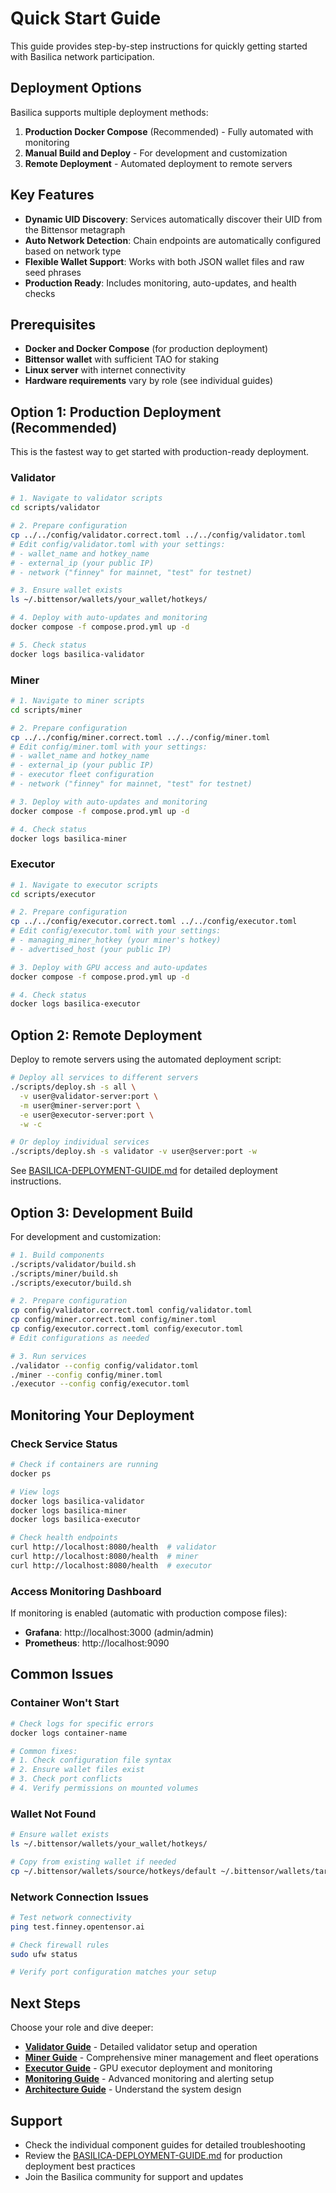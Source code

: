 # Quick Start Guide

This guide provides step-by-step instructions for quickly getting started with Basilica network participation.

## Deployment Options

Basilica supports multiple deployment methods:

1. **Production Docker Compose** (Recommended) - Fully automated with monitoring
2. **Manual Build and Deploy** - For development and customization
3. **Remote Deployment** - Automated deployment to remote servers

## Key Features

- **Dynamic UID Discovery**: Services automatically discover their UID from the Bittensor metagraph
- **Auto Network Detection**: Chain endpoints are automatically configured based on network type
- **Flexible Wallet Support**: Works with both JSON wallet files and raw seed phrases
- **Production Ready**: Includes monitoring, auto-updates, and health checks

## Prerequisites

- **Docker and Docker Compose** (for production deployment)
- **Bittensor wallet** with sufficient TAO for staking
- **Linux server** with internet connectivity
- **Hardware requirements** vary by role (see individual guides)

## Option 1: Production Deployment (Recommended)

This is the fastest way to get started with production-ready deployment.

### Validator

```bash
# 1. Navigate to validator scripts
cd scripts/validator

# 2. Prepare configuration
cp ../../config/validator.correct.toml ../../config/validator.toml
# Edit config/validator.toml with your settings:
# - wallet_name and hotkey_name
# - external_ip (your public IP)
# - network ("finney" for mainnet, "test" for testnet)

# 3. Ensure wallet exists
ls ~/.bittensor/wallets/your_wallet/hotkeys/

# 4. Deploy with auto-updates and monitoring
docker compose -f compose.prod.yml up -d

# 5. Check status
docker logs basilica-validator
```

### Miner

```bash
# 1. Navigate to miner scripts
cd scripts/miner

# 2. Prepare configuration
cp ../../config/miner.correct.toml ../../config/miner.toml
# Edit config/miner.toml with your settings:
# - wallet_name and hotkey_name
# - external_ip (your public IP)
# - executor fleet configuration
# - network ("finney" for mainnet, "test" for testnet)

# 3. Deploy with auto-updates and monitoring
docker compose -f compose.prod.yml up -d

# 4. Check status
docker logs basilica-miner
```

### Executor

```bash
# 1. Navigate to executor scripts
cd scripts/executor

# 2. Prepare configuration
cp ../../config/executor.correct.toml ../../config/executor.toml
# Edit config/executor.toml with your settings:
# - managing_miner_hotkey (your miner's hotkey)
# - advertised_host (your public IP)

# 3. Deploy with GPU access and auto-updates
docker compose -f compose.prod.yml up -d

# 4. Check status
docker logs basilica-executor
```

## Option 2: Remote Deployment

Deploy to remote servers using the automated deployment script:

```bash
# Deploy all services to different servers
./scripts/deploy.sh -s all \
  -v user@validator-server:port \
  -m user@miner-server:port \
  -e user@executor-server:port \
  -w -c

# Or deploy individual services
./scripts/deploy.sh -s validator -v user@server:port -w
```

See [BASILICA-DEPLOYMENT-GUIDE.md](../BASILICA-DEPLOYMENT-GUIDE.md) for detailed deployment instructions.

## Option 3: Development Build

For development and customization:

```bash
# 1. Build components
./scripts/validator/build.sh
./scripts/miner/build.sh
./scripts/executor/build.sh

# 2. Prepare configuration
cp config/validator.correct.toml config/validator.toml
cp config/miner.correct.toml config/miner.toml
cp config/executor.correct.toml config/executor.toml
# Edit configurations as needed

# 3. Run services
./validator --config config/validator.toml
./miner --config config/miner.toml
./executor --config config/executor.toml
```

## Monitoring Your Deployment

### Check Service Status

```bash
# Check if containers are running
docker ps

# View logs
docker logs basilica-validator
docker logs basilica-miner
docker logs basilica-executor

# Check health endpoints
curl http://localhost:8080/health  # validator
curl http://localhost:8080/health  # miner
curl http://localhost:8080/health  # executor
```

### Access Monitoring Dashboard

If monitoring is enabled (automatic with production compose files):

- **Grafana**: http://localhost:3000 (admin/admin)
- **Prometheus**: http://localhost:9090

## Common Issues

### Container Won't Start

```bash
# Check logs for specific errors
docker logs container-name

# Common fixes:
# 1. Check configuration file syntax
# 2. Ensure wallet files exist
# 3. Check port conflicts
# 4. Verify permissions on mounted volumes
```

### Wallet Not Found

```bash
# Ensure wallet exists
ls ~/.bittensor/wallets/your_wallet/hotkeys/

# Copy from existing wallet if needed
cp ~/.bittensor/wallets/source/hotkeys/default ~/.bittensor/wallets/target/hotkeys/default
```

### Network Connection Issues

```bash
# Test network connectivity
ping test.finney.opentensor.ai

# Check firewall rules
sudo ufw status

# Verify port configuration matches your setup
```

## Next Steps

Choose your role and dive deeper:

- **[Validator Guide](validator.md)** - Detailed validator setup and operation
- **[Miner Guide](miner.md)** - Comprehensive miner management and fleet operations  
- **[Executor Guide](executor.md)** - GPU executor deployment and monitoring
- **[Monitoring Guide](monitoring.md)** - Advanced monitoring and alerting setup
- **[Architecture Guide](architecture.md)** - Understand the system design

## Support

- Check the individual component guides for detailed troubleshooting
- Review the [BASILICA-DEPLOYMENT-GUIDE.md](../BASILICA-DEPLOYMENT-GUIDE.md) for production deployment best practices
- Join the Basilica community for support and updates